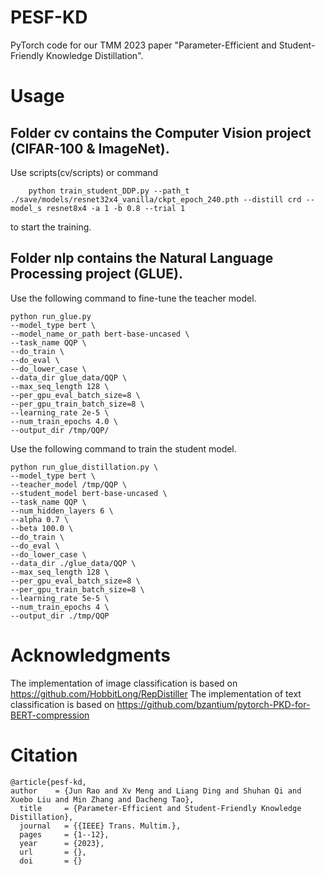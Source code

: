 # PESF-KD
PyTorch code for our TMM 2023 paper "Parameter-Efficient and Student-Friendly Knowledge Distillation".
# Usage
## Folder cv contains the Computer Vision project (CIFAR-100 & ImageNet).

Use scripts(cv/scripts) or command     
``` shell
    python train_student_DDP.py --path_t ./save/models/resnet32x4_vanilla/ckpt_epoch_240.pth --distill crd --model_s resnet8x4 -a 1 -b 0.8 --trial 1     
```
to start the training.
    
## Folder nlp contains the Natural Language Processing project (GLUE).

Use the following command to fine-tune the teacher model.
``` shell
python run_glue.py
--model_type bert \
--model_name_or_path bert-base-uncased \
--task_name QQP \
--do_train \
--do_eval \
--do_lower_case \
--data_dir glue_data/QQP \
--max_seq_length 128 \
--per_gpu_eval_batch_size=8 \
--per_gpu_train_batch_size=8 \
--learning_rate 2e-5 \
--num_train_epochs 4.0 \
--output_dir /tmp/QQP/
``` 
Use the following command to train the student model.
``` shell
python run_glue_distillation.py \
--model_type bert \
--teacher_model /tmp/QQP \
--student_model bert-base-uncased \
--task_name QQP \
--num_hidden_layers 6 \
--alpha 0.7 \
--beta 100.0 \
--do_train \
--do_eval \
--do_lower_case \
--data_dir ./glue_data/QQP \
--max_seq_length 128 \
--per_gpu_eval_batch_size=8 \
--per_gpu_train_batch_size=8 \
--learning_rate 5e-5 \
--num_train_epochs 4 \
--output_dir ./tmp/QQP
```

# Acknowledgments
The implementation of image classification is based on https://github.com/HobbitLong/RepDistiller
The implementation of text classification is based on https://github.com/bzantium/pytorch-PKD-for-BERT-compression

# Citation
```
@article{pesf-kd,
author    = {Jun Rao and Xv Meng and Liang Ding and Shuhan Qi and Xuebo Liu and Min Zhang and Dacheng Tao},
  title     = {Parameter-Efficient and Student-Friendly Knowledge Distillation},
  journal   = {{IEEE} Trans. Multim.},
  pages     = {1--12},
  year      = {2023},
  url       = {},
  doi       = {}

```
